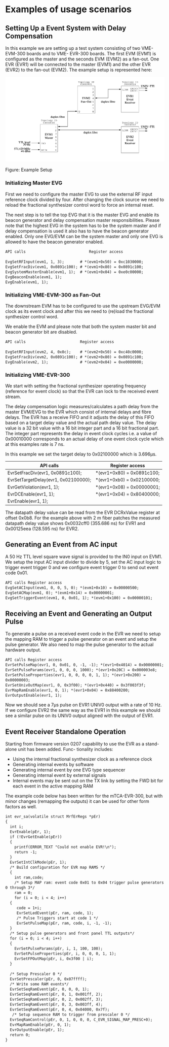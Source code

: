 # Examples of usage scenarios

## Setting Up a Event System with Delay Compensation

In this example we are setting up a test system consisting of two VME-EVM-300 boards and to VME-
EVR-300 boards. The first EVM (EVM1) is configured as the master and the seconds EVM (EVM2) as
a fan-out. One EVR (EVR1) will be connected to the master (EVM1) and the other EVR (EVR2) to the
fan-out (EVM2). The example setup is represented here:

![image](images/example-DC-setup.png)

Figure: Example Setup

### Initializing Master EVG

First we need to configure the master EVG to use the external RF input reference clock divided by four.
After changing the clock source we need to reload the fractional synthesizer control word to force an internal
reset.

The next step is to tell the top EVG that it is the master EVG and enable its beacon generator and delay
compensation master responsibilities. Please note that the highest EVG in the system has to be the system
master and if delay compensation is used it also has to have the beacon generator enabled. Only one
EVG/EVM can be the system master and only one EVG is allowed to have the beacon generator enabled.

```
API calls                            Register access 

EvgSetRFInput(evm1, 1, 3);       # *(evm1+0x50) = 0xc1030000;
EvgSetFracDiv(evm1, 0x0891c100); # *(evm1+0x80) = 0x0891c100;
EvgSystemMasterEnable(evm1, 1);  # *(evm1+0x04) = 0xe0c00000;
EvgBeaconEnable(evm1, 1);
EvgEnable(evm1, 1);
```
### Initializing VME-EVM-300 as Fan-Out

The downstream EVM has to be configured to use the upstream EVG/EVM clock as its event clock and
after this we need to (re)load the fractional synthesizer control word.

We enable the EVM and please note that both the system master bit and beacon generator bit are disabled.

```
API calls                        Register access

EvgSetRFInput(evm2, 4, 0x0c);    # *(evm2+0x50) = 0xc40c0000;
EvgSetFracDiv(evm2, 0x0891c100); # *(evm2+0x80) = 0x0891c100;
EvgEnable(evm2, 1);              # *(evm2+0x04) = 0xe0000000;
```
### Initializing VME-EVR-300

We start with setting the fractional synthesizer operating frequency (reference for event clock) so that the
EVR can lock to the received event stream.

The delay compensation logic measures/calculates a path delay from the master EVM/EVG to the EVR
which consist of internal delays and fibre delays. The EVR has a receive FIFO and it adjusts the delay of
this FIFO based on a target delay value and the actual path delay value. The delay value is a 32 bit value
with a 16 bit integer part and a 16 bit fractional part. The integer part represents the delay in event clock
cycles i.e. a value of 0x00010000 corresponds to an actual delay of one event clock cycle which at this
examples rate is 7 ns.

In this example we set the target delay to 0x02100000 which is 3.696μs.

| API calls | Register access |
| --------- | --------------- |
| EvrSetFracDiv(evr1, 0x0891c100);     | *(evr1+0x80) = 0x0891c100;
| EvrSetTargetDelay(evr1, 0x02100000); | *(evr1+0xb0) = 0x02100000;
| EvrGetViolation(evr1, 1);            | *(evr1+0x08) = 0x00000001;
| EvrDCEnable(evr1, 1);                | *(evr1+0x04) = 0x80400000;
| EvrEnable(evr1, 1); |

The datapath delay value can be read from the EVR DCRxValue register at offset 0x0b8. For the example
above with 2 m fiber patches the measured datapath delay value shows 0x0032cff0 (355.686 ns) for EVR1
and 0x00125eea (128.595 ns) for EVR2.

## Generating an Event from AC input

A 50 Hz TTL level square wave signal is provided to the IN0 input on EVM1. We setup the input AC input
divider to divide by 5, set the AC input logic to trigger event trigger 0 and we configure event trigger 0 to
send out event code 0x01.

```
API calls Register access
EvgSetACInput(evm1, 0, 0, 5, 0); *(evm1+0x10) = 0x00000500;
EvgSetACMap(evm1, 0); *(evm1+0x14) = 0x00000001;
EvgSetTriggerEvent(evm1, 0, 0x01, 1); *(evm1+0x100) = 0x00000101;
```
## Receiving an Event and Generating an Output Pulse

To generate a pulse on a received event code in the EVR we need to setup the mapping RAM to trigger a
pulse generator on an event and setup the pulse generator. We also need to map the pulse generator to the
actual hardware output.


```
API calls Register access
EvrSetPulseMap(evr1, 0, 0x01, 0, -1, -1); *(evr1+0x4014) = 0x00000001;
EvrSetPulseParams(evr1, 0, 0, 0, 1000); *(evr1+0x20C) = 0x000003e8;
EvrSetPulseProperties(evr1, 0, 0, 0, 0, 1, 1); *(evr1+0x200) = 0x00000003;
EvrSetUnivOutMap(evr1, 0, 0x3f00); *(evr1+0x440) = 0x3f003f3f;
EvrMapRamEnable(evr1, 0, 1); *(evr1+0x04) = 0x88400200;
EvrOutputEnable(evr1, 1);
```
Now we should see a 7μs pulse on EVR1 UNIV0 output with a rate of 10 Hz. If we configure EVR2 the
same way as the EVR1 in this example we should see a similar pulse on its UNIV0 output aligned with the
output of EVR1.


## Event Receiver Standalone Operation

Starting from firmware version 0207 capability to use the EVR as a stand-alone unit has been added. Func-
tionality includes:

- Using the internal fractional synthesizer clock as a reference clock
- Generating internal events by software
- Generating internal event by one EVG type sequencer
- Generating internal event by external signals
- Internal events may be sent out on the TX link by setting the FWD bit for each event in the active
    mapping RAM

The example code below has been written for the mTCA-EVR-300, but with minor changes (remapping the
outputs) it can be used for other form factors as well.

```
int evr_sa(volatile struct MrfErRegs *pEr)
{
  int i;
  EvrEnable(pEr, 1);
  if (!EvrGetEnable(pEr))
  {
    printf(ERROR_TEXT "Could not enable EVR!\n");
    return -1;
  }
  EvrSetIntClkMode(pEr, 1);
  /* Build configuration for EVR map RAMS */
  {
    int ram,code;
    /* Setup MAP ram: event code 0x01 to 0x04 trigger pulse generators 0 through 3*/
    ram = 0;
    for (i = 0; i < 4; i++)
  {
     code = 1+i;
     EvrSetLedEvent(pEr, ram, code, 1);
     /* Pulse Triggers start at code 1 */
     EvrSetPulseMap(pEr, ram, code, i, -1, -1);
  }
  /* Setup pulse generators and front panel TTL outputs*/
  for (i = 0; i < 4; i++)
  {
    EvrSetPulseParams(pEr, i, 1, 100, 100);
    EvrSetPulseProperties(pEr, i, 0, 0, 0, 1, 1);
    EvrSetFPOutMap(pEr, i, 0x3f00 | i);
  }

  /* Setup Prescaler 0 */
  EvrSetPrescaler(pEr, 0, 0x07ffff);
  /* Write some RAM events*/
  EvrSetSeqRamEvent(pEr, 0, 0, 0, 1);
  EvrSetSeqRamEvent(pEr, 0, 1, 0x001ff, 2);
  EvrSetSeqRamEvent(pEr, 0, 2, 0x002ff, 3);
  EvrSetSeqRamEvent(pEr, 0, 3, 0x003ff, 4);
  EvrSetSeqRamEvent(pEr, 0, 4, 0x04000, 0x7f);
   /* Setup sequence RAM to trigger from prescaler 0 */
  EvrSeqRamControl(pEr, 0, 1, 0, 0, 0, C_EVR_SIGNAL_MAP_PRESC+0);
  EvrMapRamEnable(pEr, 0, 1);
  EvrOutputEnable(pEr, 1);
  return 0;
}
```

